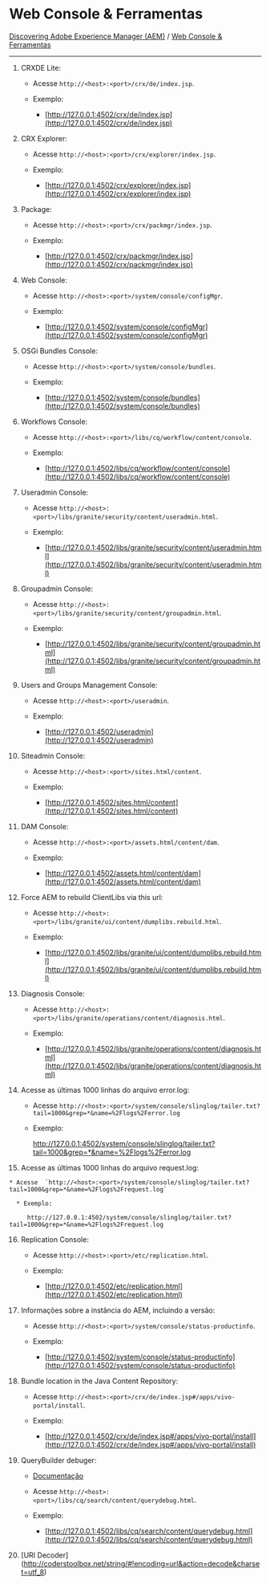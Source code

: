 Web Console & Ferramentas
=========

[Discovering Adobe Experience Manager (AEM)](README.md) / [Web Console & Ferramentas](web-console-e-ferramentas.md)

----

1. CRXDE Lite:

    * Acesse `http://<host>:<port>/crx/de/index.jsp`.

    * Exemplo:

      * [http://127.0.0.1:4502/crx/de/index.jsp](http://127.0.0.1:4502/crx/de/index.jsp) 



2. CRX Explorer:

    * Acesse  `http://<host>:<port>/crx/explorer/index.jsp`.

    * Exemplo:

      * [http://127.0.0.1:4502/crx/explorer/index.jsp](http://127.0.0.1:4502/crx/explorer/index.jsp) 

3. Package:

    * Acesse  `http://<host>:<port>/crx/packmgr/index.jsp`.

    * Exemplo:

      * [http://127.0.0.1:4502/crx/packmgr/index.jsp](http://127.0.0.1:4502/crx/packmgr/index.jsp)


4.  Web Console:

    * Acesse  `http://<host>:<port>/system/console/configMgr`.

    * Exemplo:

      * [http://127.0.0.1:4502/system/console/configMgr](http://127.0.0.1:4502/system/console/configMgr)


5. OSGi Bundles Console:

    * Acesse  `http://<host>:<port>/system/console/bundles`.

    * Exemplo:

      * [http://127.0.0.1:4502/system/console/bundles](http://127.0.0.1:4502/system/console/bundles)

6. Workflows Console:

    * Acesse  `http://<host>:<port>/libs/cq/workflow/content/console`.

    * Exemplo:

      * [http://127.0.0.1:4502/libs/cq/workflow/content/console](http://127.0.0.1:4502/libs/cq/workflow/content/console)


7. Useradmin Console:

    * Acesse  `http://<host>:<port>/libs/granite/security/content/useradmin.html`.

    * Exemplo:

      * [http://127.0.0.1:4502/libs/granite/security/content/useradmin.html](http://127.0.0.1:4502/libs/granite/security/content/useradmin.html)


8. Groupadmin Console:

    * Acesse  `http://<host>:<port>/libs/granite/security/content/groupadmin.html`.

    * Exemplo:

      * [http://127.0.0.1:4502/libs/granite/security/content/groupadmin.html](http://127.0.0.1:4502/libs/granite/security/content/groupadmin.html) 


9. Users and Groups Management Console:

    * Acesse  `http://<host>:<port>/useradmin`.

    * Exemplo:

      * [http://127.0.0.1:4502/useradmin](http://127.0.0.1:4502/useradmin)


10. Siteadmin Console:

    * Acesse  `http://<host>:<port>/sites.html/content`.

    * Exemplo:

      * [http://127.0.0.1:4502/sites.html/content](http://127.0.0.1:4502/sites.html/content) 


11. DAM Console:

    * Acesse  `http://<host>:<port>/assets.html/content/dam`.

    * Exemplo:

      * [http://127.0.0.1:4502/assets.html/content/dam](http://127.0.0.1:4502/assets.html/content/dam) 


12. Force AEM to rebuild ClientLibs via this url:

    * Acesse  `http://<host>:<port>/libs/granite/ui/content/dumplibs.rebuild.html`.

    * Exemplo:

      * [http://127.0.0.1:4502/libs/granite/ui/content/dumplibs.rebuild.html](http://127.0.0.1:4502/libs/granite/ui/content/dumplibs.rebuild.html) 


13. Diagnosis Console:

    * Acesse  `http://<host>:<port>/libs/granite/operations/content/diagnosis.html`.

    * Exemplo:

      * [http://127.0.0.1:4502/libs/granite/operations/content/diagnosis.html](http://127.0.0.1:4502/libs/granite/operations/content/diagnosis.html)

14. Acesse as últimas 1000 linhas do arquivo error.log:

    * Acesse  `http://<host>:<port>/system/console/slinglog/tailer.txt?tail=1000&grep=*&name=%2Flogs%2Ferror.log`

    * Exemplo:

       http://127.0.0.1:4502/system/console/slinglog/tailer.txt?tail=1000&grep=*&name=%2Flogs%2Ferror.log 

15.  Acesse as últimas 1000 linhas do arquivo request.log:

    * Acesse  `http://<host>:<port>/system/console/slinglog/tailer.txt?tail=1000&grep=*&name=%2Flogs%2Frequest.log`

      * Exemplo:
         
         http://127.0.0.1:4502/system/console/slinglog/tailer.txt?tail=1000&grep=*&name=%2Flogs%2Frequest.log 

16. Replication Console:

    * Acesse  `http://<host>:<port>/etc/replication.html`.

    * Exemplo:

      * [http://127.0.0.1:4502/etc/replication.html](http://127.0.0.1:4502/etc/replication.html) 

17. Informações sobre a instância do AEM, incluindo a versão:

    * Acesse  `http://<host>:<port>/system/console/status-productinfo`.

    * Exemplo:

      * [http://127.0.0.1:4502/system/console/status-productinfo](http://127.0.0.1:4502/system/console/status-productinfo) 

18. Bundle location in the Java Content Repository:

    * Acesse  `http://<host>:<port>/crx/de/index.jsp#/apps/vivo-portal/install`.

    * Exemplo:

      * [http://127.0.0.1:4502/crx/de/index.jsp#/apps/vivo-portal/install](http://127.0.0.1:4502/crx/de/index.jsp#/apps/vivo-portal/install) 


19. QueryBuilder debuger:

    * [Documentação](https://experienceleague.adobe.com/docs/experience-manager-64/developing/platform/query-builder/querybuilder-api.html?lang=en#platform)

    * Acesse  `http://<host>:<port>/libs/cq/search/content/querydebug.html`.

    * Exemplo:

      * [http://127.0.0.1:4502/libs/cq/search/content/querydebug.html](http://127.0.0.1:4502/libs/cq/search/content/querydebug.html) 

20. [URI Decoder] (http://coderstoolbox.net/string/#!encoding=url&action=decode&charset=utf_8)
